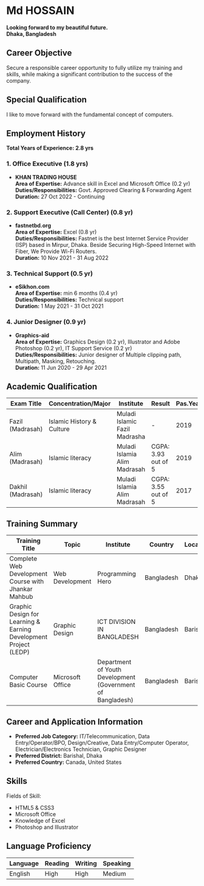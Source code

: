 # Md HOSSAIN
**Looking forward to my beautiful future.  
Dhaka, Bangladesh**

## Career Objective
Secure a responsible career opportunity to fully utilize my training and skills, while making a significant contribution to the success of the company.

## Special Qualification
I like to move forward with the fundamental concept of computers.

## Employment History
**Total Years of Experience: 2.8 yrs**

### 1. Office Executive (1.8 yrs)
- **KHAN TRADING HOUSE**  
  **Area of Expertise:** Advance skill in Excel and Microsoft Office (0.2 yr)  
  **Duties/Responsibilities:** Govt. Approved Clearing & Forwarding Agent  
  **Duration:** 27 Oct 2022 - Continuing

### 2. Support Executive (Call Center) (0.8 yr)
- **fastnetbd.org**  
  **Area of Expertise:** Excel (0.8 yr)  
  **Duties/Responsibilities:** Fastnet is the best Internet Service Provider (ISP) based in Mirpur, Dhaka. Beside Securing High-Speed Internet with Fiber, We Provide Wi-Fi Routers.  
  **Duration:** 10 Nov 2021 - 31 Aug 2022

### 3. Technical Support (0.5 yr)
- **eSikhon.com**  
  **Area of Expertise:** min 6 months (0.4 yr)  
  **Duties/Responsibilities:** Technical support  
  **Duration:** 1 May 2021 - 31 Oct 2021

### 4. Junior Designer (0.9 yr)
- **Graphics-aid**  
  **Area of Expertise:** Graphics Design (0.2 yr), Illustrator and Adobe Photoshop (0.2 yr), IT Support Service (0.2 yr)  
  **Duties/Responsibilities:** Junior designer of Multiple clipping path, Multipath, Masking, Retouching.  
  **Duration:** 11 Jun 2020 - 29 Apr 2021

## Academic Qualification
| Exam Title | Concentration/Major | Institute | Result | Pas.Year | Duration | Achievement |
|------------|---------------------|-----------|--------|----------|----------|-------------|
| Fazil (Madrasah) | Islamic History & Culture | Muladi Islamic Fazil Madrasha | - | 2019 | 3 | Running |
| Alim (Madrasah) | Islamic literacy | Muladi Islamia Alim Madrasah | CGPA: 3.93 out of 5 | 2019 | 2 | Islamic General Education |
| Dakhil (Madrasah) | Islamic literacy | Muladi Islamia Alim Madrasah | CGPA: 3.55 out of 5 | 2017 | 2 | Islamic General Education |

## Training Summary
| Training Title | Topic | Institute | Country | Location | Year | Duration |
|----------------|-------|-----------|---------|----------|------|----------|
| Complete Web Development Course with Jhankar Mahbub | Web Development | Programming Hero | Bangladesh | Dhaka | 2021 | 180 days |
| Graphic Design for Learning & Earning Development Project (LEDP) | Graphic Design | ICT DIVISION IN BANGLADESH | Bangladesh | Barisal | 2020 | 90 Days |
| Computer Basic Course | Microsoft Office | Department of Youth Development (Government of Bangladesh) | Bangladesh | Barisal | 2020 | 60 days |

## Career and Application Information 
- **Preferred Job Category:** IT/Telecommunication, Data Entry/Operator/BPO, Design/Creative, Data Entry/Computer Operator, Electrician/Electronics Technician, Graphic Designer  
- **Preferred District:** Barishal, Dhaka  
- **Preferred Country:** Canada, United States  

## Skills
Fields of Skill:
- HTML5 & CSS3
- Microsoft Office
- Knowledge of Excel
- Photoshop and Illustrator

## Language Proficiency
| Language | Reading | Writing | Speaking |
|----------|---------|---------|----------|
| English | High | High | Medium |
